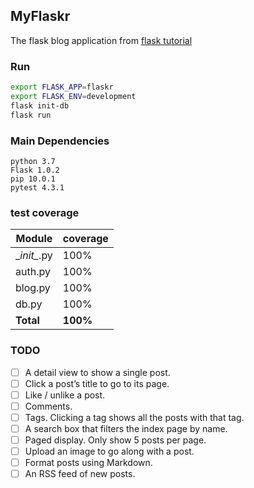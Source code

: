 ## MyFlaskr

The flask blog application from [flask tutorial](http://flask.pocoo.org/docs/1.0/tutorial/)

### Run
```bash
export FLASK_APP=flaskr
export FLASK_ENV=development
flask init-db
flask run   
```

### Main Dependencies
```
python 3.7
Flask 1.0.2 
pip 10.0.1
pytest 4.3.1
```

### test coverage

| Module | coverage |
| ------ | -------- |
| \__init\__.py | 100% |
| auth.py | 100% |
| blog.py | 100% |
| db.py | 100% |
| __Total__ | __100%__ |

### TODO
-[ ] A detail view to show a single post. 
-[ ] Click a post’s title to go to its page.
-[ ] Like / unlike a post.
-[ ] Comments.
-[ ] Tags. Clicking a tag shows all the posts with that tag.
-[ ] A search box that filters the index page by name.
-[ ] Paged display. Only show 5 posts per page.
-[ ] Upload an image to go along with a post.
-[ ] Format posts using Markdown.
-[ ] An RSS feed of new posts.